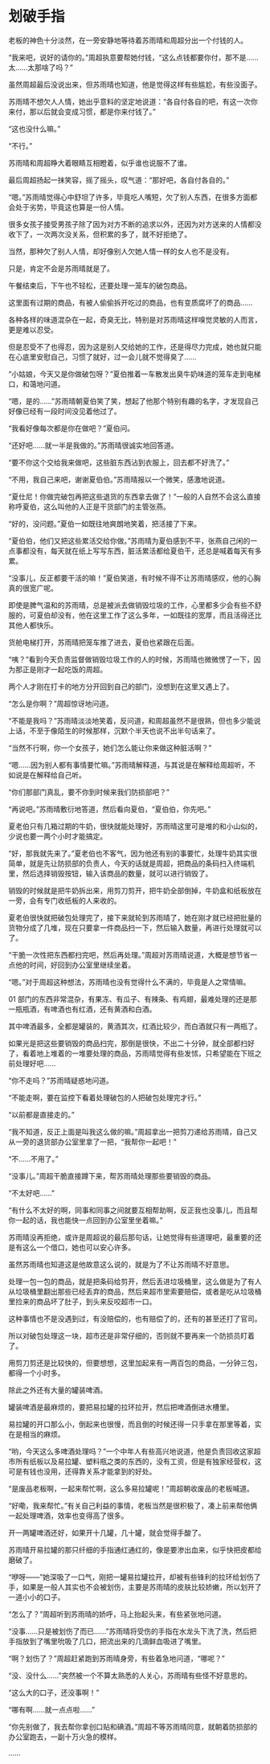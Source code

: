 # 划破手指

老板的神色十分淡然，在一旁安静地等待着苏雨晴和周超分出一个付钱的人。

“我来吧，说好的请你的。”周超执意要帮她付钱，“这么点钱都要你付，那不是……太……太那啥了吗？”

虽然周超最后没说出来，但苏雨晴也知道，他是觉得这样有些尴尬，有些没面子。

苏雨晴不想欠人人情，她出乎意料的坚定地说道：“各自付各自的吧，有这一次你来付，那以后就会变成习惯，都是你来付钱了。”

“这也没什么嘛。”

“不行。”

苏雨晴和周超睁大着眼睛互相瞪着，似乎谁也说服不了谁。

最后周超扬起一抹笑容，摇了摇头，叹气道：“那好吧，各自付各自的。”

“嗯。”苏雨晴觉得心中舒坦了许多，毕竟吃人嘴短，欠了别人东西，在很多方面都会处于劣势，毕竟这也算是一份人情。

很多女孩子接受男孩子除了因为对方不断的追求以外，还因为对方送来的人情都没收下了，一次两次没关系，但积累的多了，就不好拒绝了。

当然，那种欠了别人人情，却好像别人欠她人情一样的女人也不是没有。

只是，肯定不会是苏雨晴就是了。

午餐结束后，下午也不轻松，还要处理一笼车的破包商品。

这里面有过期的商品，有被人偷偷拆开吃过的商品，也有变质腐坏了的商品……

各种各样的味道混杂在一起，奇臭无比，特别是对苏雨晴这样嗅觉灵敏的人而言，更是难以忍受。

但是忍受不了也得忍，因为这是别人交给她的工作，还是得尽力完成，她也就只能在心底里安慰自己，习惯了就好，过一会儿就不觉得臭了……

“小姑娘，今天又是你做破包呀？”夏伯推着一车散发出臭牛奶味道的笼车走到电梯口，和蔼地问道。

“嗯，是的……”苏雨晴朝夏伯笑了笑，想起了他那个特别有趣的名字，才发现自己好像已经有一段时间没见着他过了。

“我看好像每次都是你在做吧？”夏伯问。

“还好吧……就一半是我做的。”苏雨晴很诚实地回答道。

“要不你这个交给我来做吧，这些脏东西沾到衣服上，回去都不好洗了。”

“不用，我自己来吧，谢谢夏伯伯。”苏雨晴报以一个微笑，感激地说道。

“夏仕尼！你做完破包再把这些退货的东西拿去做了！”一般的人自然不会这么直接称呼夏伯，这么叫他的人正是干货部门的主管张燕。

“好的，没问题。”夏伯一如既往地爽朗地笑着，把活接了下来。

“夏伯伯，他们又把这些累活交给你做。”苏雨晴为夏伯感到不平，张燕自己闲的一点事都没有，每天就在纸上写写东西，脏活累活都给夏伯干，还总是喊着每天有多累。

“没事儿，反正都要干活的嘛！”夏伯笑道，有时候不得不让苏雨晴感叹，他的心胸真的很宽广呢。

即使是脾气温和的苏雨晴，总是被派去做销毁垃圾的工作，心里都多少会有些不舒服的，可夏伯却没有，他在这里工作了这么多年，一如既往的宽厚，而且活得还比其他人都快乐。

货舱电梯打开，苏雨晴把笼车推了进去，夏伯也紧跟在后面。

“咦？”看到今天负责监督做销毁垃圾工作的人的时候，苏雨晴也微微愣了一下，因为那正是刚才一起吃饭的周超。

两个人才刚在打卡的地方分开回到自己的部门，没想到在这里又遇上了。

“怎么是你啊？”周超惊讶地问道。

“不能是我吗？”苏雨晴淡淡地笑着，反问道，和周超虽然不是很熟，但也多少能说上话，不至于像陌生的时候那样，沉默个半天也说不出半句话来了。

“当然不行啊，你一个女孩子，她们怎么能让你来做这种脏活啊？”

“嗯……因为别人都有事情要忙嘛。”苏雨晴解释道，与其说是在解释给周超听，不如说是在解释给自己听。

“你们那部门真乱，要不你到时候来我们防损部吧？”

“再说吧。”苏雨晴敷衍地答道，然后看向夏伯，“夏伯伯，你先吧。”

夏老伯只有几箱过期的牛奶，很快就能处理好，苏雨晴这里可是堆的和小山似的，少说也要一两个小时才能搞定。

“好，那我就先来了。”夏老伯也不客气，因为他还有别的事要忙，处理牛奶其实很简单，就是先让防损部的负责人，今天的话就是周超，把商品的条码扫入终端机里，然后选择销毁按钮，输入该商品的数量，就可以进行销毁了。

销毁的时候就是把牛奶拆出来，用剪刀剪开，把牛奶全部倒掉，牛奶盒和纸板放在一旁，会有专门收纸板的人来收的。

夏老伯很快就把破包处理完了，接下来就轮到苏雨晴了，她在刚才就已经把批量的货物分成了几堆，现在只要拿一件商品扫一下，然后输入数量，再进行处理就可以了。

“干脆一次性把东西都扫完吧，然后再处理。”周超对苏雨晴说道，大概是想节省一点他的时间，好回到办公室里继续坐着。

“嗯。”对于周超这种想法，苏雨晴也没有觉得什么不满的，毕竟是人之常情嘛。

01 部门的东西非常混杂，有果冻、有瓜子、有辣条、有鸡翅，最难处理的还是那一瓶瓶酒，有啤酒也有红酒，还有黄酒和白酒。

其中啤酒最多，全都是罐装的，黄酒其次，红酒比较少，而白酒就只有一两瓶了。

如果光是把这些要销毁的商品扫完，那倒是很快，不出二十分钟，就全部都扫好了，看着地上堆着的一堆要处理的商品，苏雨晴觉得有些发怵，只希望能在下班之前处理好吧……

“你不走吗？”苏雨晴疑惑地问道。

“不能走啊，要在监控下看着处理破包的人把破包处理完才行。”

“以前都是直接走的。”

“我不知道，反正上面是叫我这么做的嘛。”周超拿出一把剪刀递给苏雨晴，自己又从一旁的退货部办公室里拿了一把，“我帮你一起吧！”

“不……不用了。”

“没事儿。”周超干脆直接蹲下来，帮苏雨晴处理那些要销毁的商品。

“不太好吧……”

“有什么不太好的啊，同事和同事之间就要互相帮助啊，反正我也没事儿，而且帮你一起的话，我也能快一点回到办公室里坐着嘛。”

苏雨晴没再拒绝，或许是周超说的最后那句话，让她觉得有些道理吧，最重要的还是有这么一个借口，她也可以安心许多。

虽然苏雨晴也知道这是他故意这么说的，就是为了不让苏雨晴不好意思。

处理一包一包的商品，就是把条码给剪开，然后丢进垃圾桶里，这么做是为了有人从垃圾桶里翻出那些已经丢弃的商品，然后来超市里索要赔偿，或者是吃从垃圾桶里捡来的商品坏了肚子，到头来反咬超市一口。

这种事情也不是没遇到过，有没赔偿的，也有赔偿了的，还有的甚至还打了官司。

所以对破包处理这一块，超市还是非常仔细的，否则就不要再来一个防损员盯着了。

用剪刀剪还是比较快的，但要想想，这里加起来有一两百包的商品，一分钟三包，都得一个小时多。

除此之外还有大量的罐装啤酒。

罐装啤酒是最麻烦的，要把易拉罐的拉环拉开，然后把啤酒倒进水槽里。

易拉罐的开口那么小，倒起来也很慢，而且倒的时候还得一只手拿在那里等着，实在是相当的麻烦。

“哟，今天这么多啤酒处理吗？”一个中年人有些高兴地说道，他是负责回收这家超市所有纸板以及易拉罐、塑料瓶之类的东西的，没有工资，但是有独家经营权，这可是有钱也没用，还得靠关系才能拿到的好处。

“是废品老板啊，一起来帮忙啊，这么多易拉罐呢！”周超朝收废品的老板喊道。

“好嘞，我来帮忙。”有关自己利益的事情，老板当然是很积极了，凑上前来帮他俩一起处理啤酒，效率也变得高了很多。

开一两罐啤酒还好，如果开十几罐，几十罐，就会觉得手酸了。

苏雨晴开易拉罐的那只纤细的手指通红通红的，像是要渗出血来，似乎快把皮都给磨破了。

“咿呀——”她深吸了一口气，刚把一罐易拉罐拉开，却被有些锋利的拉环给划伤了手，如果是一般人其实也不会被划伤，主要是苏雨晴的皮肤比较娇嫩，所以划开了一道小小的口子。

“怎么了？”周超听到苏雨晴的娇呼，马上抬起头来，有些紧张地问道。

“没事……只是被划伤了而已……”苏雨晴将受伤的手指在水龙头下洗了洗，然后把手指放到了嘴里吮吸了几口，把流出来的几滴鲜血吸进了嘴里。

“啊？划伤了？”周超赶紧跑到苏雨晴身旁，有些着急地问道，“哪呢？”

“没、没什么……”突然被一个不算太熟悉的人关心，苏雨晴有些怪不好意思的。

“这么大的口子，还没事啊！”

“哪有啊……就一点点啦……”

“你先别做了，我去帮你拿创口贴和碘酒。”周超不等苏雨晴同意，就朝着防损部的办公室跑去，一副十万火急的模样。

……
